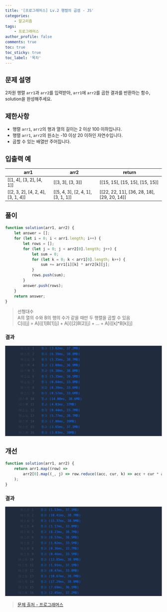 ```yaml
---
title: '[프로그래머스] Lv.2 행렬의 곱셈 - JS'
categories:
    - 알고리즘
tags:
    - 프로그래머스
author_profile: false
comments: true
toc: true
toc_sticky: true
toc_label: '목차'
---
```


## 문제 설명

2차원 행렬 `arr1`과 `arr2`를 입력받아, `arr1`에 `arr2`를 곱한 결과를 반환하는 함수, solution을 완성해주세요.

## 제한사항

-   행렬 `arr1`, `arr2`의 행과 열의 길이는 2 이상 100 이하입니다.
-   행렬 `arr1`, `arr2`의 원소는 -10 이상 20 이하인 자연수입니다.
-   곱할 수 있는 배열만 주어집니다.

## 입출력 예

| arr1                              | arr2                              | return                                     |
| --------------------------------- | --------------------------------- | ------------------------------------------ |
| [[1, 4], [3, 2], [4, 1]]          | [[3, 3], [3, 3]]                  | [[15, 15], [15, 15], [15, 15]]             |
| [[2, 3, 2], [4, 2, 4], [3, 1, 4]] | [[5, 4, 3], [2, 4, 1], [3, 1, 1]] | [[22, 22, 11], [36, 28, 18], [29, 20, 14]] |

## 풀이

```javascript
function solution(arr1, arr2) {
    let answer = [];
    for (let i = 0; i < arr1.length; i++) {
        let rows = [];
        for (let j = 0; j < arr2[0].length; j++) {
            let sum = 0;
            for (let k = 0; k < arr1[0].length; k++) {
                sum += arr1[i][k] * arr2[k][j];
            }
            rows.push(sum);
        }
        answer.push(rows);
    }
    return answer;
}
```

> 선형대수  
> A의 열의 수와 B의 행의 수가 같을 때만 두 행렬을 곱할 수 있음  
> C[i][j] = A[i][1]B[1][j] + A[i][2]B[2][j] + ... + A[i][k]\*B[k][j]

### 결과

![result1](/assets/images/2023/10/20/algorithm-100-result1.png)

## 개선

```javascript
function solution(arr1, arr2) {
    return arr1.map((row) =>
        arr2[0].map((_, j) => row.reduce((acc, cur, k) => acc + cur * arr2[k][j], 0))
    );
}
```

### 결과

![result2](/assets/images/2023/10/20/algorithm-100-result2.png)

> [문제 출처 - 프로그래머스](https://school.programmers.co.kr/learn/courses/30/lessons/12949)
